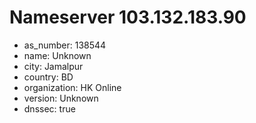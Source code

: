 # Nameserver 103.132.183.90

* as_number: 138544
* name: Unknown
* city: Jamalpur
* country: BD
* organization: HK Online
* version: Unknown
* dnssec: true
